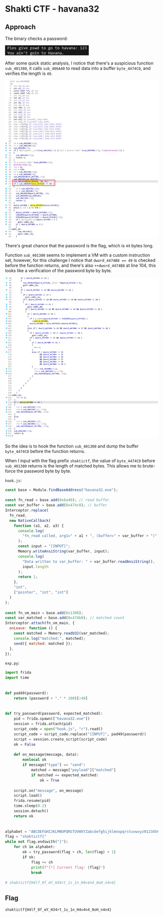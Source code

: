 # Shakti CTF - havana32

## Approach

The binary checks a password:

![1.jpg](1.jpg)

After some quick static analysis, I notice that there's a suspicious function `sub_401300`, it calls `sub_406A40` to read data into a buffer `byte_4474C0`, and verifies the length is `49`.

![2.jpg](2.jpg)

There's great chance that the password is the flag, which is `49` bytes long.

Function `sub_401300` seems to implement a VM with a custom instruction set, however, for this challenge I notice that `dword_4474B8 == 49` is checked before the function returns, and there's also `++dword_4474B8` at line 104, this looks like a verification of the password byte by byte.

![3.jpg](3.jpg)

So the idea is to hook the function `sub_401300` and dump the buffer `byte_4474C0` before the function returns.

When I input with the flag prefix `shaktictf`, the value of `byte_4474C0` before `sub_401300` returns is the length of matched bytes. This allows me to brute-force the password byte by byte.

`hook.js`:

```javascript
const base = Module.findBaseAddress("havana32.exe");

const fn_read = base.add(0x6a40); // read buffer
const var_buffer = base.add(0x474c0); // buffer
Interceptor.replace(
  fn_read,
  new NativeCallback(
    function (a1, a2, a3) {
      console.log(
        "fn_read called, arg1=" + a1 + ", (buffer=" + var_buffer + ")"
      );
      const input = "[INPUT]";
      Memory.writeAnsiString(var_buffer, input);
      console.log(
        "Data written to var_buffer: " + var_buffer.readAnsiString(),
        input.length
      );
      return 1;
    },
    "int",
    ["pointer", "int", "int"]
  )
);

const fn_vm_main = base.add(0x1300);
const var_matched = base.add(0x474b8); // matched count
Interceptor.attach(fn_vm_main, {
  onLeave: function () {
    const matched = Memory.readU32(var_matched);
    console.log("matched:", matched);
    send({ matched: matched });
  },
});
```

`exp.py`:

```python
import frida
import time


def pad49(password):
    return (password + "." * 100)[:49]


def try_password(password, expected_matched):
    pid = frida.spawn(["havana32.exe"])
    session = frida.attach(pid)
    script_code = open("hook.js", "r").read()
    script_code = script_code.replace("[INPUT]", pad49(password))
    script = session.create_script(script_code)
    ok = False

    def on_message(message, data):
        nonlocal ok
        if message["type"] == "send":
            matched = message["payload"]["matched"]
            if matched == expected_matched:
                ok = True

    script.on("message", on_message)
    script.load()
    frida.resume(pid)
    time.sleep(0.2)
    session.detach()
    return ok


alphabet = "ABCDEFGHIJKLMNOPQRSTUVWXYZabcdefghijklmnopqrstuvwxyz0123456789_{}"
flag = "shaktictf{"
while not flag.endswith("}"):
    for ch in alphabet:
        ok = try_password(flag + ch, len(flag) + 1)
        if ok:
            flag += ch
            print(f"[*] Current flag: {flag}")
            break

# shaktictf{H4lf_0f_mY_H34rt_1s_1n_H4v4n4_0oH_n4n4}
```

## Flag

```
shaktictf{H4lf_0f_mY_H34rt_1s_1n_H4v4n4_0oH_n4n4}
```

